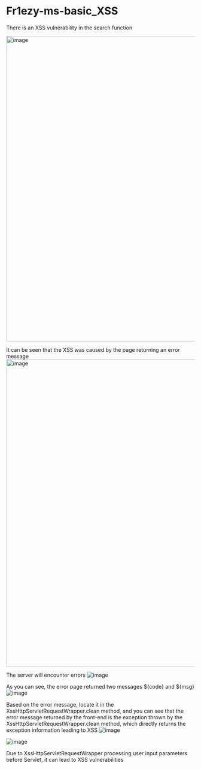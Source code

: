 # Fr1ezy-ms-basic_XSS

There is an XSS vulnerability in the search function

<img width="815" alt="image" src="https://github.com/Fr1ezy/Fr1ezy-ms-basic_XSS/assets/54392222/fc1fd1d6-f7bc-432f-9c66-bf6d07c044d8">

It can be seen that the XSS was caused by the page returning an error message
<img width="820" alt="image" src="https://github.com/Fr1ezy/Fr1ezy-ms-basic_XSS/assets/54392222/abbd1333-17b6-4803-851d-f26dd12e8011">

The server will encounter errors
![image](https://github.com/Fr1ezy/Fr1ezy-ms-basic_XSS/assets/54392222/390a83ac-a6b2-4125-8b2c-9ea0b9401e00)

As you can see, the error page returned two messages ${code} and ${msg}
![image](https://github.com/Fr1ezy/Fr1ezy-ms-basic_XSS/assets/54392222/47d9baf7-10cb-448b-b381-943d2fe2e70c)

Based on the error message, locate it in the XssHttpServletRequestWrapper.clean method, and you can see that the error message returned by the front-end is the exception thrown by the XssHttpServletRequestWrapper.clean method, which directly returns the exception information leading to XSS
![image](https://github.com/Fr1ezy/Fr1ezy-ms-basic_XSS/assets/54392222/cd4393c6-8ddb-4e72-b5e6-6918dc9607a1)

![image](https://github.com/Fr1ezy/Fr1ezy-ms-basic_XSS/assets/54392222/9267f61c-9c95-4d85-9076-7c9156cfef60)

Due to XssHttpServletRequestWrapper processing user input parameters before Servlet, it can lead to XSS vulnerabilities
